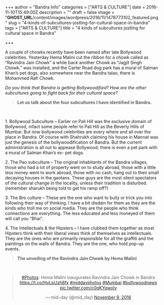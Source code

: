 +++
author = "Bandra Info"
categories = ["ARTS &amp; CULTURE"]
date = 2016-11-10T15:49:00Z
description = ""
draft = false
image = "__GHOST_URL__/content/images/wordpress/2016/11/1478773102_featured.png"
slug = "4-kinds-of-subcultures-jostling-for-cultural-space-in-bandra"
tags = ["ARTS &amp; CULTURE"]
title = "4 kinds of subcultures jostling for cultural space in Bandra"

+++


<p dir="auto">A couple of chowks recently have been named after late Bollywood celebrities. Yesterday Hema Malini cut the ribbon for a chowk called as “Ravindra Jain Chowk” a while back another Chowk as &#8220;Jagjit Singh Chowk.&#8221; was installed, and the Carter Road dog park has a mural of Salman Khan&#8217;s pet dogs, also somewhere near the Bandra talao, there is Mohammed Rafi Chowk. </p>
<p><em>Do you think that Bandra is getting Bollywoodified? How are the other subcultures going to fight back for their cultural space? </em></p>
<blockquote><p><strong>Let us talk about the four subcultures I have identified in Bandra. </strong></p></blockquote>
<p>&nbsp;</p>
<p>1. Bollywood Subculture &#8211; Earlier on Pali Hill was the exclusive domain of Bollywood, infact some people refer to Pali Hill as the Beverly Hills of Mumbai. But now bollywood celebrities are every where and all over the place in Bandra. Of course with Shahrukh claiming his house in Mannat was just the genesis of the bollywoodification of Bandra. But the current administration is all out to appease Bollywood; there is even a pet park with a mural of Salman Khan’s ex- pet dogs. </p>
<p>2. The Pao subculture &#8211; The original inhabitants of the Bandra villages, those who had a lot of property went on to study abroad, those with a little less money went to work abroad, those with no cash, hang out to their small decaying houses in the gaotans. These guys are the most silent spectators of the cultural change in the locality, unless their tradition is disturbed. (remember sharukh being told to get his ramp off?)</p>
<p>3. The Bro culture &#8211; These are the one who want to bully or trick you into following their way of thinking. I have a bit disdain for them as they are the kinds who troll me on social media. They are the people who think connections are everything. The less educated and less moneyed of them will call you “Bhai”. </p>
<p dir="ltr">4. The Intellectuals &amp; the Hipsters &#8211; I have clubbed them together as most Hipsters think with their liberal views think of themselves as intellectuals. They are the ones who are primarily responsible for all the graffiti and the paintings on the walls of Bandra. They are the one, who hold pop-up events.</p>
<blockquote><p><strong>The unveiling of the Ravindra Jain Chowk by Hema Malini</strong></p></blockquote>
<p>&nbsp;</p>
<div class="video-container" style="clear: both; text-align: center;">
<blockquote class="twitter-tweet" data-width="550">
<p lang="tl" dir="ltr"><a href="https://twitter.com/hashtag/Photos?src=hash&amp;ref_src=twsrc%5Etfw">#Photos</a>: Hema Malini inaugurates Ravindra Jain Chowk in Bandra <a href="https://t.co/HvLpUzh6fx">https://t.co/HvLpUzh6fx</a> <a href="https://twitter.com/hashtag/middayphotos?src=hash&amp;ref_src=twsrc%5Etfw">#middayphotos</a> <a href="https://twitter.com/hashtag/Mumbai?src=hash&amp;ref_src=twsrc%5Etfw">#Mumbai</a> <a href="https://twitter.com/hashtag/bollywoodnews?src=hash&amp;ref_src=twsrc%5Etfw">#bollywoodnews</a> <a href="https://t.co/c0qKYqwoIv">pic.twitter.com/c0qKYqwoIv</a></p>
<p>&mdash; mid-day (@mid_day) <a href="https://twitter.com/mid_day/status/796400808631812097?ref_src=twsrc%5Etfw">November 9, 2016</a></p></blockquote>
<p><script async src="https://platform.twitter.com/widgets.js" charset="utf-8"></script></div>




